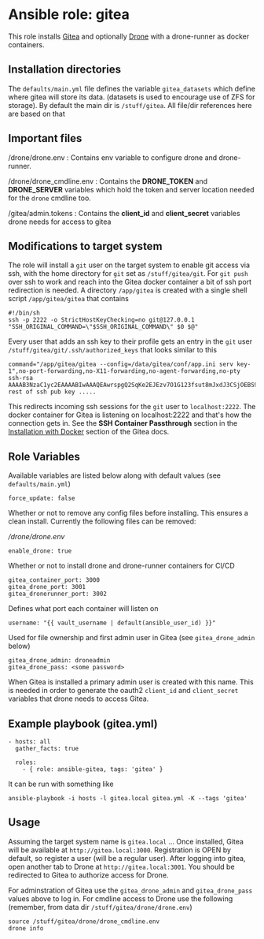 # Ansible role: gitea

This role installs [Gitea](https://gitea.io) and optionally [Drone](https://drone.io) with a drone-runner as docker containers.

## Installation directories

The `defaults/main.yml` file defines the variable `gitea_datasets` which define where gitea will store its data.  (datasets is used to encourage use of ZFS for storage).  By default the main dir is `/stuff/gitea`.  All file/dir references here are based on that

## Important files

/drone/drone.env
: Contains env variable to configure drone and drone-runner.

/drone/drone_cmdline.env
: Contains the **DRONE_TOKEN** and **DRONE_SERVER** variables which hold the token and server location needed for the `drone` cmdline too.

/gitea/admin.tokens
: Contains the **client_id** and **client_secret** variables drone needs for access to gitea

## Modifications to target system

The role will install a `git` user on the target system to enable git access via ssh, with the home directory for `git` set as `/stuff/gitea/git`.  For `git push` over ssh to work and reach into the Gitea docker container a bit of ssh port redirection is needed.  A directory `/app/gitea` is created with a single shell script `/app/gitea/gitea` that contains

    #!/bin/sh
    ssh -p 2222 -o StrictHostKeyChecking=no git@127.0.0.1 "SSH_ORIGINAL_COMMAND=\"$SSH_ORIGINAL_COMMAND\" $0 $@"

Every user that adds an ssh key to their profile gets an entry in the `git` user `/stuff/gitea/git/.ssh/authorized_keys` that looks similar to this

    command="/app/gitea/gitea --config=/data/gitea/conf/app.ini serv key-1",no-port-forwarding,no-X11-forwarding,no-agent-forwarding,no-pty ssh-rsa AAAAB3NzaC1yc2EAAAABIwAAAQEAwrspgQ2SqKe2EJEzv7O1G123fsut8mJxdJ3CSjOEBS9PnjHVUaugfV71xaDYspef7jQ7JzlDY.... rest of ssh pub key .....

This redirects incoming ssh sessions for the `git` user to `localhost:2222`.  The docker container for Gitea is listening on localhost:2222 and that's how the connection gets in.  See the **SSH Container Passthrough** section in the [Installation with Docker](https://docs.gitea.io/en-us/install-with-docker/) section of the Gitea docs.


## Role Variables

Available variables are listed below along with default values (see `defaults/main.yml`)

    force_update: false

Whether or not to remove any config files before installing.  This ensures a clean install.  Currently the following files can be removed:

_/drone/drone.env_

    enable_drone: true

Whether or not to install drone and drone-runner containers for CI/CD

    gitea_container_port: 3000
    gitea_drone_port: 3001
    gitea_dronerunner_port: 3002

Defines what port each container will listen on

    username: "{{ vault_username | default(ansible_user_id) }}"

Used for file ownership and first admin user in Gitea (see `gitea_drone_admin` below)

    gitea_drone_admin: droneadmin
    gitea_drone_pass: <some password>

When Gitea is installed a primary admin user is created with this name.  This is needed in order to generate the oauth2 `client_id` and `client_secret` variables that drone needs to access Gitea.

## Example playbook (gitea.yml)

    - hosts: all
      gather_facts: true
    
      roles:
        - { role: ansible-gitea, tags: 'gitea' }

It can be run with something like

    ansible-playbook -i hosts -l gitea.local gitea.yml -K --tags 'gitea'

## Usage

Assuming the target system name is `gitea.local` ...  Once installed, Gitea will be available at `http://gitea.local:3000`.  Registration is OPEN by default, so register a user (will be a regular user).  After logging into gitea, open another tab to Drone at `http://gitea.local:3001`.  You should be redirected to Gitea to authorize access for Drone.

For adminstration of Gitea use the `gitea_drone_admin` and `gitea_drone_pass` values above to log in.  For cmdline access to Drone use the following (remember, from data dir `/stuff/gitea/drone/drone.env`)

    source /stuff/gitea/drone/drone_cmdline.env
    drone info

